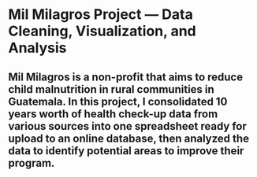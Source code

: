 # Mil Milagros Project — Data Cleaning, Visualization, and Analysis

## Mil Milagros is a non-profit that aims to reduce child malnutrition in rural communities in Guatemala. In this project, I consolidated 10 years worth of health check-up data from various sources into one spreadsheet ready for upload to an online database, then analyzed the data to identify potential areas to improve their program. 
